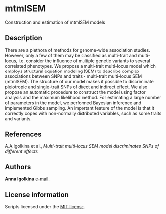 # mtmlSEM

Construction and estimation of mtmlSEM models


## Description

There are a plethora of methods for genome-wide association studies. However, only a few of them may be classified as multi-trait and multi-locus, i.e. consider the influence of multiple genetic variants to several correlated phenotypes. We propose a multi-trait multi-locus model which employs structural equation modeling (SEM) to describe complex associations between SNPs and traits - multi-trait multi-locus SEM (mtmlSEM). The structure of our model makes it possible to discriminate pleiotropic and single-trait SNPs of direct and indirect effect. 
We also propose an automatic procedure to construct the model using factor analysis and the maximum likelihood method. For estimating a large number of parameters in the model, we performed Bayesian inference and implemented Gibbs sampling. An important feature of the model is that it correctly copes with non-normally distributed variables, such as some traits and variants.


## References

A.A.Igolkina et al., *Multi-trait multi-locus SEM model discriminates SNPs of different effects*

## Authors

**Anna Igolkina** [e-mail](mailto:igolkinaanna11@gmail.com).    


## License information

Scripts licensed under the [MIT license](https://opensource.org/licenses/MIT).

